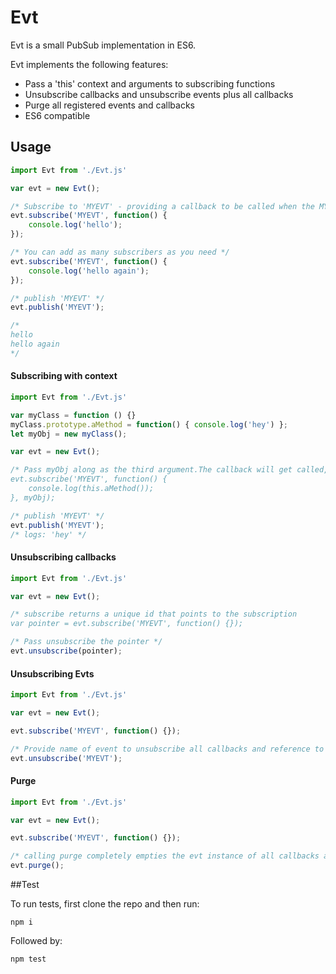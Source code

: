 # Evt

Evt is a small PubSub implementation in ES6.

Evt implements the following features: 

* Pass a 'this' context and arguments to subscribing functions
* Unsubscribe callbacks and unsubscribe events plus all callbacks
* Purge all registered events and callbacks
* ES6 compatible

## Usage 

```js
import Evt from './Evt.js'

var evt = new Evt();

/* Subscribe to 'MYEVT' - providing a callback to be called when the MYEVT event is published  */
evt.subscribe('MYEVT', function() {
    console.log('hello'); 
});

/* You can add as many subscribers as you need */
evt.subscribe('MYEVT', function() {
    console.log('hello again'); 
});

/* publish 'MYEVT' */
evt.publish('MYEVT');

/* 
hello 
hello again
*/

```

#### Subscribing with context

```js
import Evt from './Evt.js'

var myClass = function () {}
myClass.prototype.aMethod = function() { console.log('hey') };
let myObj = new myClass();

var evt = new Evt();

/* Pass myObj along as the third argument.The callback will get called, applied with myObj as a context
evt.subscribe('MYEVT', function() {
    console.log(this.aMethod()); 
}, myObj);

/* publish 'MYEVT' */
evt.publish('MYEVT');
/* logs: 'hey' */
```

#### Unsubscribing callbacks

```js
import Evt from './Evt.js'

var evt = new Evt();

/* subscribe returns a unique id that points to the subscription
var pointer = evt.subscribe('MYEVT', function() {});

/* Pass unsubscribe the pointer */
evt.unsubscribe(pointer);
```

#### Unsubscribing Evts

```js
import Evt from './Evt.js'

var evt = new Evt();

evt.subscribe('MYEVT', function() {});

/* Provide name of event to unsubscribe all callbacks and reference to event */
evt.unsubscribe('MYEVT');
```

#### Purge

```js
import Evt from './Evt.js'

var evt = new Evt();

evt.subscribe('MYEVT', function() {});

/* calling purge completely empties the evt instance of all callbacks and events */
evt.purge();
```

##Test

To run tests, first clone the repo and then run:

```
npm i
```

Followed by:

```
npm test
```

